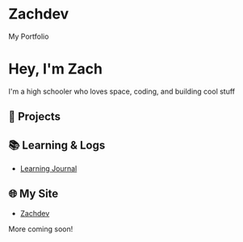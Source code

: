 # Zachdev
My Portfolio
# Hey, I'm Zach 

I'm a high schooler who loves space, coding, and building cool stuff 

## 🚀 Projects


## 📚 Learning & Logs
- [Learning Journal](https://github.com/Zachdev/learning-journal)


## 🌐 My Site
- [Zachdev](https://github.com/yfujr/Zachdev/tree/main)

More coming soon!
